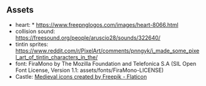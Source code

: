 ## Assets
- heart: * https://www.freepnglogos.com/images/heart-8066.html
- collision sound: https://freesound.org/people/aruscio28/sounds/322640/
- tintin sprites: https://www.reddit.com/r/PixelArt/comments/pnngyk/i_made_some_pixel_art_of_tintin_characters_in_the/
- font: FiraMono by The Mozilla Foundation and Telefonica S.A (SIL Open Font License, Version 1.1: assets/fonts/FiraMono-LICENSE)
- Castle: [Medieval icons created by Freepik - Flaticon](https://www.flaticon.com/free-icons/medieval)
